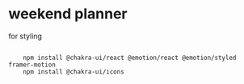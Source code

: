 
# weekend planner

for styling 
````

    npm install @chakra-ui/react @emotion/react @emotion/styled framer-motion
    npm install @chakra-ui/icons

````
